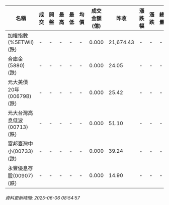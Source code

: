 | 名稱 | 成交 | 開盤 | 最高 | 最低 | 均價 | 成交金額(億) | 昨收 | 漲跌幅 | 漲跌 | 總量 | 昨量 | 振幅 |
| -------- | -------- | -------- | -------- |-------- | -------- | -------- |-------- |-------- |-------- | -------- | -------- |-------- |
|加權指數(%5ETWII) (跌)|-|-|-|-|-|0.000|21,674.43|-|-|-|-|0.00%|
|合庫金(5880) (跌)|-|-|-|-|-|0.000|24.05|-|-|-|-|0.00%|
|元大美債20年(00679B) (跌)|-|-|-|-|-|0.000|25.42|-|-|-|-|0.00%|
|元大台灣高息低波(00713) (跌)|-|-|-|-|-|0.000|51.10|-|-|-|-|0.00%|
|富邦臺灣中小(00733) (跌)|-|-|-|-|-|0.000|39.24|-|-|-|-|0.00%|
|永豐優息存股(00907) (跌)|-|-|-|-|-|0.000|14.90|-|-|-|-|0.00%|
###### 資料更新時間: 2025-06-06 08:54:57